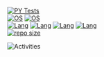 
[![PY Tests](https://github.com/Hunter87ff/College/actions/workflows/py-test.yml/badge.svg)](https://github.com/Hunter87ff/College/actions/workflows/py-test.yml)
<br>
[![OS](https://img.shields.io/badge/OS-Windows-informational?style=flat&logo=windows&logoColor=white&color=61D9FA&labelColor=20232A)](#)
[![OS](https://img.shields.io/badge/OS-Linux-informational?style=flat&logo=linux&logoColor=white&color=61D9FA&labelColor=20232A)](#)
<br>
[![Lang](https://img.shields.io/badge/Lang-C/CPP-purple.svg)](#)
[![Lang](https://img.shields.io/badge/Lang-Python-blue.svg)](https://www.python.org/)
[![Lang](https://img.shields.io/badge/Lang-PHP-skyblue.svg)](https://php.net)
[![Lang](https://img.shields.io/badge/Lang-JavaScript-yellow.svg)](https://www.python.org/)
<br>
[![repo size](https://img.shields.io/github/repo-size/hunter87ff/college)](#)
<!--Colors
brightgreen
green
red
violet
blue
skyblue
yellow
-->
<!--[![Forks](https://img.shields.io/github/forks/unter87ff/college?style=social)](#)-->
<!--[![Tested on Windows](https://img.shields.io/badge/Tested%20on-Linux-blue.svg)](#)-->

![Activities](https://repobeats.axiom.co/api/embed/acb891f2b10362c987095adbe4f450b3a3252f5b.svg "Repobeats analytics image")
